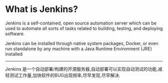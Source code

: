 # What is Jenkins?

Jenkins is a self-contained, open source automation server which can be used to automate all sorts of tasks related to building, testing, and deploying software.

Jenkins can be installed through native system packages, Docker, or even run standalone by any machine with a Java Runtime Environment \(JRE\) installed


---

Jenkins 是一个自动部署/构建的开源服务器,自动部署可以实现自动测试的功能,减轻测试工作量,加快软件的BUG出现频率,尽早发现,尽早解决.





